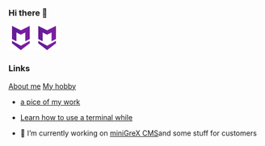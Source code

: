 ### Hi there 👋
![screenshot der wikipedia](https://github.com/adam-p/markdown-here/raw/master/src/common/images/icon48.png)
![alt text](https://github.com/adam-p/markdown-here/raw/master/src/common/images/icon48.png "Logo Title Text 1")

### Links
[About me](https://github.com/VolkanSah/About-Me)
[My hobby](https://anna-ps.de)
- [a pice of my work](https://wordpress-webmaster.de)
- [Learn how to use a terminal while](https://jugendamt-deutschland.de)

- 🔭 I’m currently working on [miniGreX CMS](https://github.com/VolkanSah/MiniGreX-CMS)and some stuff for customers

<!--
**VolkanSah/VolkanSah** is a ✨ _special_ ✨ repository because its `README.md` (this file) appears on your GitHub profile.

Here are some ideas to get you started:

- 🔭 I’m currently working on ...
- 🌱 I’m currently learning ...
- 👯 I’m looking to collaborate on ...
- 🤔 I’m looking for help with ...
- 💬 Ask me about ...
- 📫 How to reach me: ...
- 😄 Pronouns: ...
- ⚡ Fun fact: ...
-->
